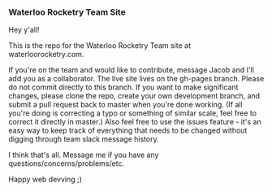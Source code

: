 ### Waterloo Rocketry Team Site ###

Hey y'all!

This is the repo for the Waterloo Rocketry Team site at waterloorocketry.com.

If you're on the team and would like to contribute, message Jacob and I'll add you as a collaborator. The live site lives on the gh-pages branch. Please do not commit directly to this branch. If you want to make significant changes, please clone the repo, create your own development branch, and submit a pull request back to master when you're done working. (If all you're doing is correcting a typo or something of similar scale, feel free to correct it directly in master.) Also feel free to use the issues feature - it's an easy way to keep track of everything that needs to be changed without digging through team slack message history.

I think that's all. Message me if you have any questions/concerns/problems/etc.

Happy web devving ;)
